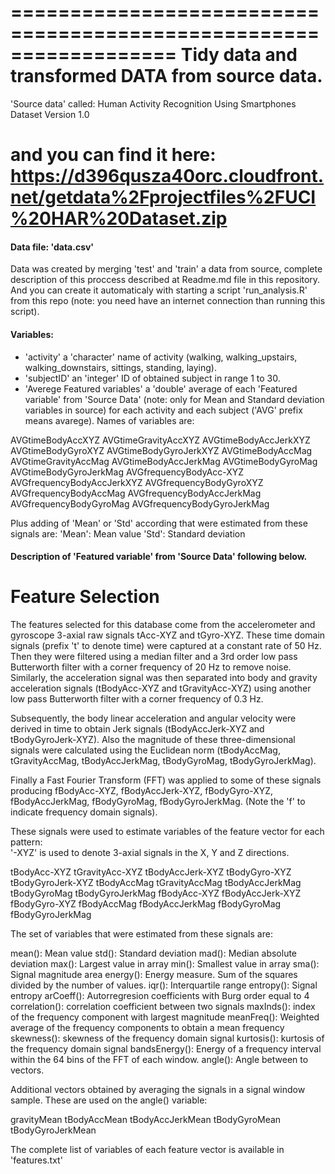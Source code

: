 ==================================================================
Tidy data and transformed DATA from source data. 
==================================================================
'Source data' called:
Human Activity Recognition Using Smartphones Dataset
Version 1.0

and you can find it here:
https://d396qusza40orc.cloudfront.net/getdata%2Fprojectfiles%2FUCI%20HAR%20Dataset.zip
==================================================================

#### Data file: 'data.csv'
Data was created by merging 'test' and 'train' a data from source, complete description of this proccess described at Readme.md file in this repository. And you can create it automaticaly with starting a script 'run_analysis.R' from this repo (note: you need have an internet connection than running this script).

#### Variables:
- 'activity' a 'character' name of activity (walking, walking_upstairs, walking_downstairs, sittings, standing, laying).
- 'subjectID' an 'integer' ID of obtained subject in range 1 to 30.
- 'Averege Featured variables' a 'double' average of each 'Featured variable' from 'Source Data' (note: only for Mean and Standard deviation variables in source) for each activity and each subject ('AVG' prefix means avarege). Names of variables are: 

AVGtimeBodyAccXYZ
AVGtimeGravityAccXYZ
AVGtimeBodyAccJerkXYZ
AVGtimeBodyGyroXYZ
AVGtimeBodyGyroJerkXYZ
AVGtimeBodyAccMag
AVGtimeGravityAccMag
AVGtimeBodyAccJerkMag
AVGtimeBodyGyroMag
AVGtimeBodyGyroJerkMag
AVGfrequencyBodyAcc-XYZ
AVGfrequencyBodyAccJerkXYZ
AVGfrequencyBodyGyroXYZ
AVGfrequencyBodyAccMag
AVGfrequencyBodyAccJerkMag
AVGfrequencyBodyGyroMag
AVGfrequencyBodyGyroJerkMag

Plus adding of 'Mean' or 'Std' according that were estimated from these signals are:
'Mean': Mean value
'Std': Standard deviation

#### Description of 'Featured variable' from 'Source Data' following below.

Feature Selection 
=================

The features selected for this database come from the accelerometer and gyroscope 3-axial raw signals tAcc-XYZ and tGyro-XYZ. These time domain signals (prefix 't' to denote time) were captured at a constant rate of 50 Hz. Then they were filtered using a median filter and a 3rd order low pass Butterworth filter with a corner frequency of 20 Hz to remove noise. Similarly, the acceleration signal was then separated into body and gravity acceleration signals (tBodyAcc-XYZ and tGravityAcc-XYZ) using another low pass Butterworth filter with a corner frequency of 0.3 Hz. 

Subsequently, the body linear acceleration and angular velocity were derived in time to obtain Jerk signals (tBodyAccJerk-XYZ and tBodyGyroJerk-XYZ). Also the magnitude of these three-dimensional signals were calculated using the Euclidean norm (tBodyAccMag, tGravityAccMag, tBodyAccJerkMag, tBodyGyroMag, tBodyGyroJerkMag). 

Finally a Fast Fourier Transform (FFT) was applied to some of these signals producing fBodyAcc-XYZ, fBodyAccJerk-XYZ, fBodyGyro-XYZ, fBodyAccJerkMag, fBodyGyroMag, fBodyGyroJerkMag. (Note the 'f' to indicate frequency domain signals). 

These signals were used to estimate variables of the feature vector for each pattern:  
'-XYZ' is used to denote 3-axial signals in the X, Y and Z directions.

tBodyAcc-XYZ
tGravityAcc-XYZ
tBodyAccJerk-XYZ
tBodyGyro-XYZ
tBodyGyroJerk-XYZ
tBodyAccMag
tGravityAccMag
tBodyAccJerkMag
tBodyGyroMag
tBodyGyroJerkMag
fBodyAcc-XYZ
fBodyAccJerk-XYZ
fBodyGyro-XYZ
fBodyAccMag
fBodyAccJerkMag
fBodyGyroMag
fBodyGyroJerkMag

The set of variables that were estimated from these signals are: 

mean(): Mean value
std(): Standard deviation
mad(): Median absolute deviation 
max(): Largest value in array
min(): Smallest value in array
sma(): Signal magnitude area
energy(): Energy measure. Sum of the squares divided by the number of values. 
iqr(): Interquartile range 
entropy(): Signal entropy
arCoeff(): Autorregresion coefficients with Burg order equal to 4
correlation(): correlation coefficient between two signals
maxInds(): index of the frequency component with largest magnitude
meanFreq(): Weighted average of the frequency components to obtain a mean frequency
skewness(): skewness of the frequency domain signal 
kurtosis(): kurtosis of the frequency domain signal 
bandsEnergy(): Energy of a frequency interval within the 64 bins of the FFT of each window.
angle(): Angle between to vectors.

Additional vectors obtained by averaging the signals in a signal window sample. These are used on the angle() variable:

gravityMean
tBodyAccMean
tBodyAccJerkMean
tBodyGyroMean
tBodyGyroJerkMean

The complete list of variables of each feature vector is available in 'features.txt'


 